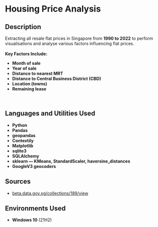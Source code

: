 <h1>Housing Price Analysis</h1>

<h2>Description</h2>
<section>Extracting all resale flat prices in Singapore from <b>1990 to 2022</b> to perform visualisations and analyse various factors influencing flat prices.</section>
<br>
<b>Key Factors Include:</b>

- <b>Month of sale</b>
- <b>Year of sale</b>
- <b>Distance to nearest MRT</b>
- <b>Distance to Central Business District (CBD)</b>
- <b>Location (towns)</b>
- <b>Remaining lease</b>
<br />


<h2>Languages and Utilities Used</h2>

- <b>Python</b> 
- <b>Pandas</b>
- <b>geopandas</b>
- <b>Contextily</b>
- <b>Matplotlib</b>
- <b>sqlite3</b>
- <b>SQLAlchemy</b>
- <b>sklearn — KMeans, StandardScaler, haversine_distances</b>
- <b>GoogleV3 geocoders</b>


<h2>Sources</h2>

- [beta.data.gov.sg/collections/189/view](https://beta.data.gov.sg/collections/189/view)


<h2>Environments Used </h2>

- <b>Windows 10</b> (21H2)

<!--
<h2>Program walk-through:</h2>

<p align="center">
Launch the utility: <br/>
<img src="https://i.imgur.com/62TgaWL.png" height="80%" width="80%" alt="Disk Sanitization Steps"/>
<br />
<br />
Select the disk:  <br/>
<img src="https://i.imgur.com/tcTyMUE.png" height="80%" width="80%" alt="Disk Sanitization Steps"/>
<br />
<br />
Enter the number of passes: <br/>
<img src="https://i.imgur.com/nCIbXbg.png" height="80%" width="80%" alt="Disk Sanitization Steps"/>
<br />
<br />
Confirm your selection:  <br/>
<img src="https://i.imgur.com/cdFHBiU.png" height="80%" width="80%" alt="Disk Sanitization Steps"/>
<br />
<br />
Wait for process to complete (may take some time):  <br/>
<img src="https://i.imgur.com/JL945Ga.png" height="80%" width="80%" alt="Disk Sanitization Steps"/>
<br />
<br />
Sanitization complete:  <br/>
<img src="https://i.imgur.com/K71yaM2.png" height="80%" width="80%" alt="Disk Sanitization Steps"/>
<br />
<br />
Observe the wiped disk:  <br/>
<img src="https://i.imgur.com/AeZkvFQ.png" height="80%" width="80%" alt="Disk Sanitization Steps"/>
</p>
--!>
<!--
 ```diff
- text in red
+ text in green
! text in orange
# text in gray
@@ text in purple (and bold)@@
```
--!>
